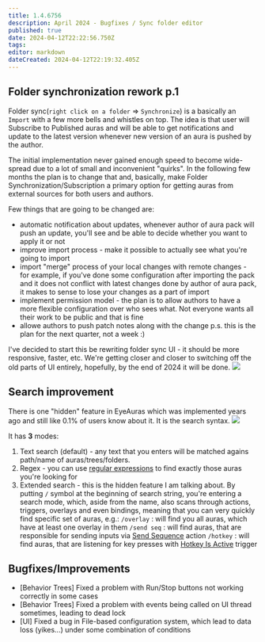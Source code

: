 ```yaml
---
title: 1.4.6756
description: April 2024 - Bugfixes / Sync folder editor
published: true
date: 2024-04-12T22:22:56.750Z
tags: 
editor: markdown
dateCreated: 2024-04-12T22:19:32.405Z
---
```


## Folder synchronization rework p.1
Folder sync(`right click on a folder` => `Synchronize`) is a basically an `Import` with a few more bells and whistles on top. 
The idea is that user will Subscribe to Published auras and will be able to get notifications and update to the latest version whenever new version of an aura is pushed by the author. 

The initial implementation never gained enough speed to become wide-spread due to a lot of small and inconvenient "quirks". In the following few months the plan is to change that and, basically, make Folder Synchronization/Subscription a primary option for getting auras from external sources for both users and authors. 

Few things that are going to be changed are:
- automatic notification about updates, whenever author of aura pack will push an update, you'll see and be able to decide whether you want to apply it or not
- improve import process - make it possible to actually see what you're going to import
- import "merge" process of your local changes with remote changes - for example, if you've done some configuration after importing the pack and it does not conflict with latest changes done by author of aura pack, it makes to sense to lose your changes as a part of import
- implement permission model - the plan is to allow authors to have a more flexible configuration over who sees what. Not everyone wants all their work to be public and that is fine
- allowe authors to push patch notes along with the change
p.s. this is the plan for the next quarter, not a week :)

I've decided to start this be rewriting folder sync UI - it should be more responsive, faster, etc. We're getting closer and closer to switching off the old parts of UI entirely, hopefully, by the end of 2024 it will be done. 
![](https://i.imgur.com/x5t0z0N.png)


## Search improvement 
There is one "hidden" feature in EyeAuras which was implemented years ago and still like 0.1% of users know about it. It is the search syntax. 
![](https://i.imgur.com/ySolDAn.png)

It has **3** modes:
1) Text search (default) - any text that you enters will be matched agains path/name of auras/trees/folders. 
2) Regex - you can use [regular expressions](https://regexr.com/) to find exactly those auras you're looking for
3) Extended search - this is the hidden feature I am talking about. By putting `/` symbol at the beginning of search string, you're entering a search mode, which, aside from the name, also scans through actions, triggers, overlays and even bindings, meaning that you can very quickly find specific set of auras, e.g.:
`/overlay` : will find you all auras, which have at least one overlay in them
`/send seq` : will find auras, that are responsible for sending inputs via [Send Sequence](/en/actions/sendinput/send-sequence) action
`/hotkey` : will find auras, that are listening for key presses with [Hotkey Is Active](/en/triggers/hotkey-is-active) trigger

## Bugfixes/Improvements
- [Behavior Trees] Fixed a problem with Run/Stop buttons not working correctly in some cases 
- [Behavior Trees] Fixed a problem with events being called on UI thread sometimes, leading to dead lock
- [UI] Fixed a bug in File-based configuration system, which lead to data loss (yikes...) under some combination of conditions 
